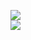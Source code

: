 [![](https://img.shields.io/badge/Made%20With-Github%20Spray-lightgrey.svg?style=for-the-badge&logo=github)](https://github.com/Annihil/github-spray#11168)  
[![](https://i.imgur.com/2DrTn0Z.gif)](https://github.com/Annihil/github-spray)